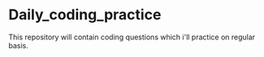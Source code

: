 # Daily_coding_practice
This repository will contain coding questions which i'll practice on regular basis. 










